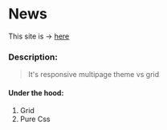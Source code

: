 # News

This site is &rarr; [here](https://dotio.github.io/HTML-News/index.html)

### Description:

> It's responsive multipage theme vs grid

#### Under the hood:

1. Grid
2. Pure Css
